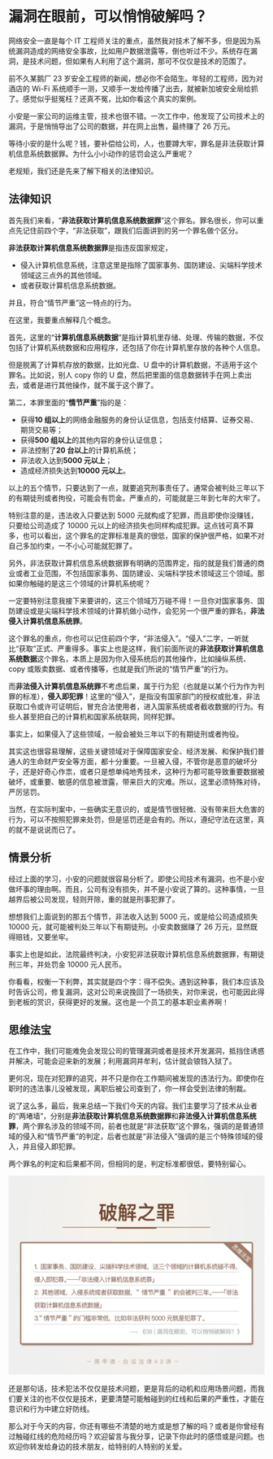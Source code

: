 



# 漏洞在眼前，可以悄悄破解吗？

网络安全一直是每个 IT 工程师关注的重点，虽然我对技术了解不多，但是因为系统漏洞造成的网络安全事故，比如用户数据泄露等，倒也听过不少。系统存在漏洞，是技术问题，但如果有人利用了这个漏洞，那可不仅仅是技术的范围了。

前不久某鹅厂 23 岁安全工程师的新闻，想必你不会陌生。年轻的工程师，因为对酒店的 Wi-Fi 系统顺手一测，又顺手一发给传播了出去，就被新加坡安全局给抓了。感觉似乎挺冤枉？还真不冤，比如你看这个真实的案例。

小安是一家公司的运维主管，技术也很不错。一次工作中，他发现了公司技术上的漏洞，于是悄悄导出了公司的数据，并在网上出售，最终赚了 26 万元。

等待小安的是什么呢？钱，要补偿给公司，人，也要蹲大牢，罪名是非法获取计算机信息系统数据罪。为什么小小动作的惩罚会这么严重呢？

老规矩，我们还是先来了解下相关的法律知识。

## 法律知识

首先我们来看，“**非法获取计算机信息系统数据罪**”这个罪名。罪名很长，你可以重点先记住前四个字，“非法获取”，跟我们后面讲到的另一个罪名做个区分。

**非法获取计算机信息系统数据罪**是指违反国家规定，

- 侵入计算机信息系统，注意这里是指除了国家事务、国防建设、尖端科学技术领域这三点外的其他领域。
- 或者获取计算机信息系统数据。

并且，符合“情节严重”这一特点的行为。

在这里，我要重点解释几个概念。

首先，这里的“**计算机信息系统数据**”是指计算机里存储、处理、传输的数据，不仅包括了计算机系统数据和应用程序，还包括了你在计算机里存放的各种个人信息。

但是脱离了计算机存放的数据，比如光盘、U 盘中的计算机数据，不适用于这个罪名。比如说，别人 copy 你的 U 盘，然后把里面的信息数据转手在网上卖出去，或者是进行其他操作，就不属于这个罪了。

第二，本罪里面的“**情节严重**”指的是：

- 获得**10 组以上**的网络金融服务的身份认证信息，包括支付结算、证券交易、期货交易等；
- 获得**500 组以上**的其他内容的身份认证信息；
- 非法控制了**20 台以上**的计算机系统；
- 非法收入达到**5000 元以上**；
- 造成经济损失达到**10000 元以上**。

以上的五个情节，只要达到了一点，就要追究刑事责任了。通常会被判处三年以下的有期徒刑或者拘役，可能会有罚金。严重点的，可能就是三年到七年的大牢了。

特别注意的是，违法收入只要达到 5000 元就构成了犯罪，而且即使你没赚钱，只要给公司造成了 10000 元以上的经济损失也同样构成犯罪。这点钱可真不算多，也可以看出，这个罪名的定罪标准是真的很低，国家的保护很严格，如果不对自己多加约束，一不小心可能就犯罪了。

另外，非法获取计算机信息系统数据罪有明确的范围界定，指的就是我们普通的商业或者工业范围，不包括国家事务、国防建设、尖端科学技术领域这三个领域。那如果你触碰的是这三个领域的计算机系统呢？

一定要特别注意我接下来要讲的，这三个领域万万碰不得！一旦你对国家事务、国防建设或是尖端科学技术领域的计算机做小动作，会犯另一个很严重的罪名，**非法侵入计算机信息系统罪**。

这个罪名的重点，你也可以记住前四个字，“非法侵入”。“侵入”二字，一听就比“获取”正式、严重得多。事实上也是这样，我们前面所说的**非法获取计算机信息系统数据**这个罪名，本质上是因为你入侵系统后的其他操作，比如操纵系统、copy 或贩卖数据、或者传播等，也就是我们所说的“情节严重”的行为。

而**非法侵入计算机信息系统罪**不考虑后果，属于行为犯（也就是以某个行为作为判罪的标准），**侵入即犯罪**！这里的“侵入”，是指没有国家部门的授权或批准，非法获取口令或许可证明后，冒充合法使用者，进入国家系统或者截收数据的行为。有些人甚至把自己的计算机和国家系统联网，同样犯罪。

事实上，如果侵入了这些领域，一般会被处三年以下的有期徒刑或者拘役。

其实这也很容易理解，这些关键领域对于保障国家安全、经济发展、和保护我们普通人的生命财产安全等方面，都十分重要。一旦被入侵，不管你是恶意的破坏分子，还是好奇心作祟，或者只是想单纯地秀技术，这种行为都可能导致重要数据被破坏，或重要、敏感的信息被泄露，带来巨大的灾难。所以，这里必须特殊对待，严厉惩罚。

当然，在实际判案中，一些确实无意识的，或是情节很轻微、没有带来巨大危害的行为，可以不按照犯罪来处罚，但是惩罚还是会有的。所以，遵纪守法在这里，真的就不是说说而已了。

## 情景分析

经过上面的学习，小安的问题就很容易分析了。即使公司技术有漏洞，也不是小安做坏事的理由啊。而且，公司有没有损失，并不是小安说了算的。这种事情，一旦越界后被公司发现，轻则开除，重的就是刑事犯罪了。

想想我们上面说到的那五个情节，非法收入达到 5000 元，或是给公司造成损失 10000 元，就可能被判处三年以下有期徒刑。小安卖数据赚了 26 万元，显然既得赔钱，又要坐牢。

事实上也是如此，法院最终判决，小安犯非法获取计算机信息系统数据罪，有期徒刑三年，并处罚金 10000 元人民币。

你看看，权衡一下利弊，其实就是四个字：得不偿失。遇到这种事，我们本应该及时告诉公司，修复漏洞，这对公司来说挽回了一场损失，对你来说，也可能因此得到老板的赏识，获得更好的发展。这也是一个员工的基本职业素养啊！

## 思维法宝

在工作中，我们可能难免会发现公司的管理漏洞或者是技术开发漏洞，抵挡住诱惑并解决，可能会迎来新的发展；利用漏洞并牟利，估计就会锒铛入狱了。

更何况，现在对犯罪的追究，并不只是你在工作期间被发现的违法行为。即使你在职时的违法事儿没被发现，离职后被公司查到了，你一样会受到法律的制裁。

说了这么多，最后，我来总结一下我们今天的内容。我们主要学习了技术从业者的“两堵墙”，分别是**非法获取计算机信息系统数据罪**和**非法侵入计算机信息系统罪**，两个罪名涉及的领域不同，前者也就是“非法获取”这个罪名，强调的是普通领域的侵入和“情节严重”的判定，后者也就是“非法侵入”强调的是三个特殊领域的侵入，并且侵入即犯罪。

两个罪名的判定和后果都不同，但相同的是，判定标准都很低，要特别留心。

![2-01](assets/2-01.jpg)



还是那句话，技术犯法不仅仅是技术问题，更是背后的动机和应用场景问题，而我们要关注的也不仅仅是技术，更要清楚可能触碰到的红线和后果的严重性，才能在意识和行为中建立好防线。

那么对于今天的内容，你还有哪些不清楚的地方或是想了解的吗？或者是你曾经有过触碰红线的危险经历吗？欢迎留言与我分享，记录下你此时的感悟或是问题。也欢迎你转发给身边的技术朋友，给特别的人特别的关爱。

































































































































































































































